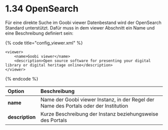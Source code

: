 # 1.34 OpenSearch

Für eine direkte Suche im Goobi viewer Datenbestand wird der OpenSearch Standard unterstützt. Dafür muss in dem viewer Abschnitt ein Name und eine Beschreibung definiert sein:

{% code title="config\_viewer.xml" %}
```markup
<viewer>
    <name>Goobi viewer</name>
    <description>Open source software for presenting your digital library or digital heritage online</description>
</viewer>
```
{% endcode %}

| Option | Beschreibung |
| :--- | :--- |
| **name** | Name der Goobi viewer Instanz, in der Regel der Name des Portals oder der Institution |
| **description** | Kurze Beschreibung der Instanz beziehungsweise des Portals |



